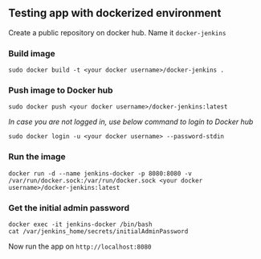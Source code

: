 ## Testing app with dockerized environment


Create a public repository on docker hub. Name it `docker-jenkins`

### Build image
```
sudo docker build -t <your docker username>/docker-jenkins .
```

### Push image to Docker hub
```
sudo docker push <your docker username>/docker-jenkins:latest
```

*In case you are not logged in, use below command to login to Docker hub*
```
sudo docker login -u <your docker username> --password-stdin
```

### Run the image
```
docker run -d --name jenkins-docker -p 8080:8080 -v /var/run/docker.sock:/var/run/docker.sock <your docker username>/docker-jenkins:latest
```

### Get the initial admin password
```
docker exec -it jenkins-docker /bin/bash
cat /var/jenkins_home/secrets/initialAdminPassword
```

Now run the app on `http://localhost:8080`
